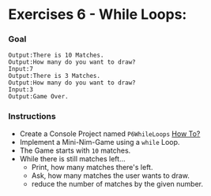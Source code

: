 # Exercises 6 - While Loops: 

### Goal
```
Output:There is 10 Matches.
Output:How many do you want to draw?
Input:7
Output:There is 3 Matches.
Output:How many do you want to draw?
Input:3
Output:Game Over.
```

### Instructions
- Create a Console Project named `P6WhileLoops` [How To?](https://gist\.github\.com/marczaku/a8b3c38c37e8876a46194a73ed24b1f2)
- Implement a Mini-Nim-Game using a `while` Loop.
- The Game starts with `10` matches.
- While there is still matches left...
  - Print, how many matches there's left.
  - Ask, how many matches the user wants to draw.
  - reduce the number of matches by the given number.
